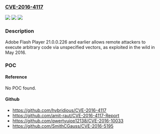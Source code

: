 ### [CVE-2016-4117](https://cve.mitre.org/cgi-bin/cvename.cgi?name=CVE-2016-4117)
![](https://img.shields.io/static/v1?label=Product&message=n%2Fa&color=blue)
![](https://img.shields.io/static/v1?label=Version&message=n%2Fa&color=blue)
![](https://img.shields.io/static/v1?label=Vulnerability&message=n%2Fa&color=brighgreen)

### Description

Adobe Flash Player 21.0.0.226 and earlier allows remote attackers to execute arbitrary code via unspecified vectors, as exploited in the wild in May 2016.

### POC

#### Reference
No POC found.

#### Github
- https://github.com/hybridious/CVE-2016-4117
- https://github.com/amit-raut/CVE-2016-4117-Report
- https://github.com/qwertyuiop12138/CVE-2016-10033
- https://github.com/SmithCGauss/CVE-2016-5195

